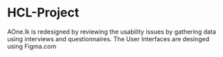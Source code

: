# HCL-Project
AOne.lk is redesigned by reviewing the usability issues by gathering data using interviews and questionnaires. The User Interfaces are desinged using Figma.com
